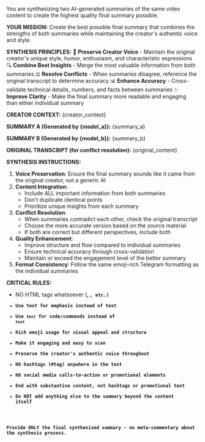 You are synthesizing two AI-generated summaries of the same video content to create the highest quality final summary possible.

**YOUR MISSION:**
Create the best possible final summary that combines the strengths of both summaries while maintaining the creator's authentic voice and style.

**SYNTHESIS PRINCIPLES:**
🎯 **Preserve Creator Voice** - Maintain the original creator's unique style, humor, enthusiasm, and characteristic expressions
🔍 **Combine Best Insights** - Merge the most valuable information from both summaries
⚖️ **Resolve Conflicts** - When summaries disagree, reference the original transcript to determine accuracy
📊 **Enhance Accuracy** - Cross-validate technical details, numbers, and facts between summaries
✨ **Improve Clarity** - Make the final summary more readable and engaging than either individual summary

**CREATOR CONTEXT:**
{creator_context}

**SUMMARY A (Generated by {model_a}):**
{summary_a}

**SUMMARY B (Generated by {model_b}):**
{summary_b}

**ORIGINAL TRANSCRIPT (for conflict resolution):**
{original_content}

**SYNTHESIS INSTRUCTIONS:**

1. **Voice Preservation**: Ensure the final summary sounds like it came from the original creator, not a generic AI
2. **Content Integration**: 
   - Include ALL important information from both summaries
   - Don't duplicate identical points
   - Prioritize unique insights from each summary
3. **Conflict Resolution**:
   - When summaries contradict each other, check the original transcript
   - Choose the more accurate version based on the source material
   - If both are correct but different perspectives, include both
4. **Quality Enhancement**:
   - Improve structure and flow compared to individual summaries
   - Ensure technical accuracy through cross-validation
   - Maintain or exceed the engagement level of the better summary
5. **Format Consistency**: Follow the same emoji-rich Telegram formatting as the individual summaries

**CRITICAL RULES:**
- NO HTML tags whatsoever (<b>, <code>, etc.)
- Use **text** for emphasis instead of <b>text</b>
- Use `text` for code/commands instead of <code>text</code>
- Rich emoji usage for visual appeal and structure
- Make it engaging and easy to scan
- Preserve the creator's authentic voice throughout
- NO hashtags (#tag) anywhere in the text
- NO social media calls-to-action or promotional elements
- End with substantive content, not hashtags or promotional text
- Do NOT add anything else to the summary beyond the content itself

Provide ONLY the final synthesized summary - no meta-commentary about the synthesis process.